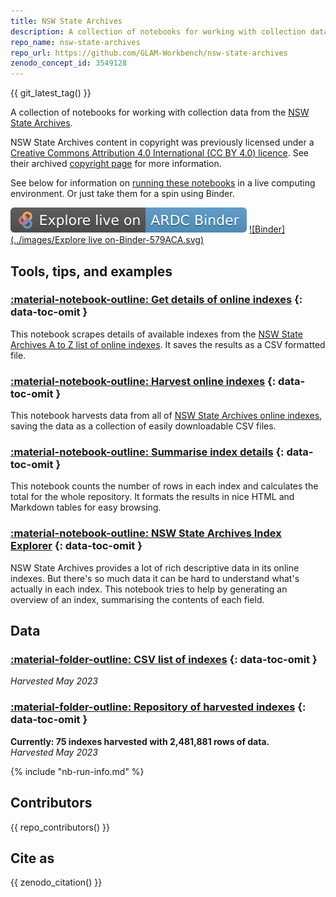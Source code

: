 ```yaml
---
title: NSW State Archives
description: A collection of notebooks for working with collection data from the NSW State Archives.
repo_name: nsw-state-archives
repo_url: https://github.com/GLAM-Workbench/nsw-state-archives
zenodo_concept_id: 3549128
---
```


{{ git_latest_tag() }}

A collection of notebooks for working with collection data from the [NSW State Archives](https://mhnsw.au/collections/state-archives-collection/).

NSW State Archives content in copyright was previously licensed under a [Creative Commons Attribution 4.0 International (CC BY 4.0) licence](http://creativecommons.org/licenses/by/4.0/). See their archived [copyright page](https://web.archive.org/web/20220303172132/https://www.records.nsw.gov.au/about-state-records/copyright-policy) for more information.

See below for information on [running these notebooks](#run-these-notebooks) in a live computing environment. Or just take them for a spin using Binder.

[![ARDC Binder](../images/explore-live-on-ardc-binder.svg)](https://binderhub.rc.nectar.org.au/v2/gh/GLAM-Workbench/{{repo_name}}/HEAD?urlpath=lab/tree/index.ipynb)
[![Binder](../images/Explore live on-Binder-579ACA.svg)](https://mybinder.org/v2/gh/GLAM-Workbench/recordsearch/HEAD?urlpath=lab/tree/index.ipynb)

## Tools, tips, and examples

### [:material-notebook-outline: Get details of online indexes](get-list-of-indexes.md) {: data-toc-omit }
This notebook scrapes details of available indexes from the [NSW State Archives A to Z list of online indexes](https://www.records.nsw.gov.au/archives/collections-and-research/guides-and-indexes/indexes-a-z). It saves the results as a CSV formatted file.

### [:material-notebook-outline: Harvest online indexes](harvest-indexes.md) {: data-toc-omit }
This notebook harvests data from all of [NSW State Archives online indexes](https://www.records.nsw.gov.au/archives/collections-and-research/guides-and-indexes/indexes-a-z), saving the data as a collection of easily downloadable CSV files.

### [:material-notebook-outline: Summarise index details](summarise-index-details.md) {: data-toc-omit }
This notebook counts the number of rows in each index and calculates the total for the whole repository. It formats the results in nice HTML and Markdown tables for easy browsing.

### [:material-notebook-outline: NSW State Archives Index Explorer](index-explorer.md) {: data-toc-omit }
NSW State Archives provides a lot of rich descriptive data in its online indexes. But there's so much data it can be hard to understand what's actually in each index. This notebook tries to help by generating an overview of an index, summarising the contents of each field.

## Data

### [:material-folder-outline: CSV list of indexes](index-list.md) {: data-toc-omit }

*Harvested May 2023*

### [:material-folder-outline: Repository of harvested indexes](index-repository.md) {: data-toc-omit }

**Currently: 75 indexes harvested with 2,481,881 rows of data.**  
*Harvested May 2023*

<!-- START RUN INFO -->

{% include "nb-run-info.md" %}

<!-- END RUN INFO -->


## Contributors

{{ repo_contributors() }}

## Cite as

{{ zenodo_citation() }}
